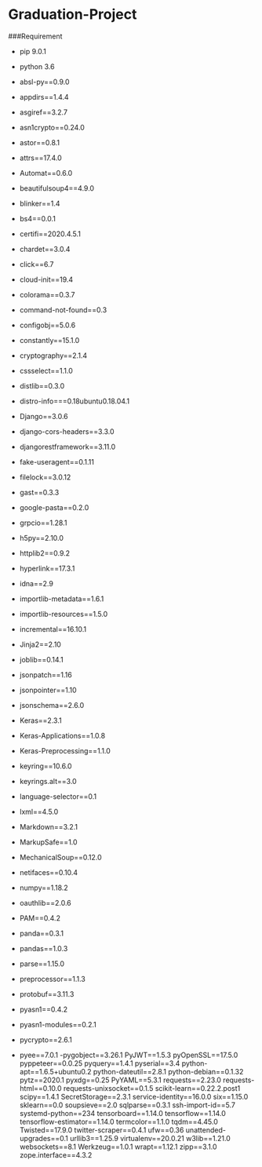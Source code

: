 # Graduation-Project

###Requirement 

- pip 9.0.1 
- python 3.6


- absl-py==0.9.0

- appdirs==1.4.4

- asgiref==3.2.7

- asn1crypto==0.24.0

- astor==0.8.1

- attrs==17.4.0
- Automat==0.6.0
- beautifulsoup4==4.9.0
- blinker==1.4
- bs4==0.0.1
- certifi==2020.4.5.1
- chardet==3.0.4
- click==6.7
- cloud-init==19.4
- colorama==0.3.7
- command-not-found==0.3
- configobj==5.0.6
- constantly==15.1.0
- cryptography==2.1.4
- cssselect==1.1.0
- distlib==0.3.0
- distro-info===0.18ubuntu0.18.04.1
- Django==3.0.6
- django-cors-headers==3.3.0
- djangorestframework==3.11.0
- fake-useragent==0.1.11
- filelock==3.0.12
- gast==0.3.3
- google-pasta==0.2.0
- grpcio==1.28.1
- h5py==2.10.0
- httplib2==0.9.2
- hyperlink==17.3.1
- idna==2.9
- importlib-metadata==1.6.1
- importlib-resources==1.5.0
- incremental==16.10.1
- Jinja2==2.10
- joblib==0.14.1
- jsonpatch==1.16
- jsonpointer==1.10
- jsonschema==2.6.0
- Keras==2.3.1
- Keras-Applications==1.0.8
- Keras-Preprocessing==1.1.0
- keyring==10.6.0
- keyrings.alt==3.0
- language-selector==0.1
- lxml==4.5.0
- Markdown==3.2.1
- MarkupSafe==1.0
- MechanicalSoup==0.12.0
- netifaces==0.10.4
- numpy==1.18.2
- oauthlib==2.0.6
- PAM==0.4.2
- panda==0.3.1
- pandas==1.0.3
- parse==1.15.0
- preprocessor==1.1.3
- protobuf==3.11.3
- pyasn1==0.4.2
- pyasn1-modules==0.2.1
- pycrypto==2.6.1
- pyee==7.0.1
-pygobject==3.26.1
PyJWT==1.5.3
pyOpenSSL==17.5.0
pyppeteer==0.0.25
pyquery==1.4.1
pyserial==3.4
python-apt==1.6.5+ubuntu0.2
python-dateutil==2.8.1
python-debian==0.1.32
pytz==2020.1
pyxdg==0.25
PyYAML==5.3.1
requests==2.23.0
requests-html==0.10.0
requests-unixsocket==0.1.5
scikit-learn==0.22.2.post1
scipy==1.4.1
SecretStorage==2.3.1
service-identity==16.0.0
six==1.15.0
sklearn==0.0
soupsieve==2.0
sqlparse==0.3.1
ssh-import-id==5.7
systemd-python==234
tensorboard==1.14.0
tensorflow==1.14.0
tensorflow-estimator==1.14.0
termcolor==1.1.0
tqdm==4.45.0
Twisted==17.9.0
twitter-scraper==0.4.1
ufw==0.36
unattended-upgrades==0.1
urllib3==1.25.9
virtualenv==20.0.21
w3lib==1.21.0
websockets==8.1
Werkzeug==1.0.1
wrapt==1.12.1
zipp==3.1.0
zope.interface==4.3.2

